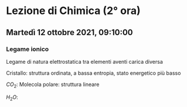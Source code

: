 #  Lezione di Chimica (2° ora)
## Martedì 12 ottobre 2021, 09:10:00


### Legame ionico
Legame di natura elettrostatica tra elementi aventi carica diversa

Cristallo: struttura ordinata, a bassa entropia, stato energetico più basso


$CO_2$: Molecola polare: struttura lineare

$H_2O$: 
<!--stackedit_data:
eyJoaXN0b3J5IjpbLTIwNzkyNDkzMDcsLTExMTM2MTY5MjEsMT
M4MTMwMzVdfQ==
-->